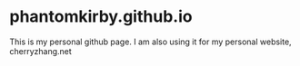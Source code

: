 phantomkirby.github.io
===============
This is my personal github page. I am also using it for my personal website, cherryzhang.net